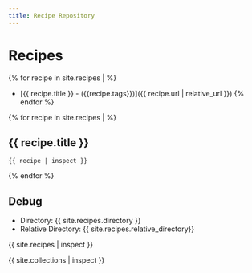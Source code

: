 ```yaml
---
title: Recipe Repository
---
```


# Recipes

{% for recipe in site.recipes | %}
- [{{ recipe.title }} - ({{recipe.tags}})]({{ recipe.url | relative_url }})
{% endfor %}

{% for recipe in site.recipes | %}
## {{ recipe.title }}

`{{ recipe | inspect }}`

{% endfor %}

## Debug

- Directory: {{ site.recipes.directory }}
- Relative Directory: {{ site.recipes.relative_directory}}

{{ site.recipes | inspect }}

{{ site.collections | inspect }}
